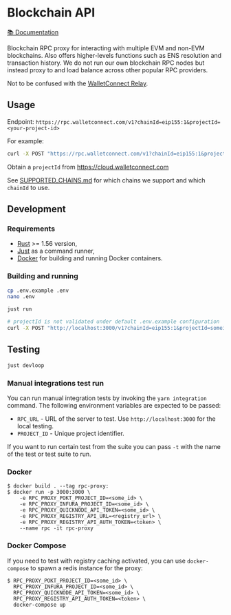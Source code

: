 # Blockchain API

[📚 Documentation](https://docs.walletconnect.com/cloud/blockchain-api)

Blockchain RPC proxy for interacting with multiple EVM and non-EVM blockchains. Also offers higher-levels functions such as ENS resolution and transaction history. We do not run our own blockchain RPC nodes but instead proxy to and load balance across other popular RPC providers.

Not to be confused with the [WalletConnect Relay](https://docs.walletconnect.com/cloud/relay).

## Usage

Endpoint: `https://rpc.walletconnect.com/v1?chainId=eip155:1&projectId=<your-project-id>`

For example:

```bash
curl -X POST "https://rpc.walletconnect.com/v1?chainId=eip155:1&projectId=<your-project-id>" --data '{"id":"1","jsonrpc":"2.0","method":"eth_chainId","params":[]}'
```

Obtain a `projectId` from <https://cloud.walletconnect.com>

See [SUPPORTED_CHAINS.md](./SUPPORTED_CHAINS.md) for which chains we support and which `chainId` to use.

## Development

### Requirements

- [Rust](https://www.rust-lang.org/tools/install) >= 1.56 version,
- [Just](https://github.com/casey/just#packages) as a command runner,
- [Docker](https://www.docker.com/) for building and running Docker containers.

### Building and running

```bash
cp .env.example .env
nano .env
```

```bash
just run
```

```bash
# projectId is not validated under default .env.example configuration
curl -X POST "http://localhost:3000/v1?chainId=eip155:1&projectId=someid" --data '{"id":"1","jsonrpc":"2.0","method":"eth_chainId","params":[]}'
```

## Testing

```bash
just devloop
```

### Manual integrations test run

You can run manual integration tests by invoking the `yarn integration` command. 
The following environment variables are expected to be passed:

* `RPC_URL` - URL of the server to test. Use `http://localhost:3000` for the local testing.
* `PROJECT_ID` - Unique project identifier.

If you want to run certain test from the suite you can pass `-t` with the name of the
test or test suite to run.

### Docker

```console
$ docker build . --tag rpc-proxy:
$ docker run -p 3000:3000 \
    -e RPC_PROXY_POKT_PROJECT_ID=<some_id> \
    -e RPC_PROXY_INFURA_PROJECT_ID=<some_id> \
    -e RPC_PROXY_QUICKNODE_API_TOKEN=<some_id> \
    -e RPC_PROXY_REGISTRY_API_URL=<registry_url> \
    -e RPC_PROXY_REGISTRY_API_AUTH_TOKEN=<token> \
    --name rpc -it rpc-proxy
```

### Docker Compose

If you need to test with registry caching activated, you can use `docker-compose` to spawn a redis instance for the proxy:

```console
$ RPC_PROXY_POKT_PROJECT_ID=<some_id> \
  RPC_PROXY_INFURA_PROJECT_ID=<some_id> \
  RPC_PROXY_QUICKNODE_API_TOKEN=<some_id> \
  RPC_PROXY_REGISTRY_API_AUTH_TOKEN=<token> \
  docker-compose up
```
